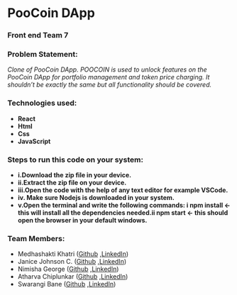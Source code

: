 
# PooCoin DApp

### Front end Team 7

### Problem Statement:
*Clone of PooCoin DApp. POOCOIN is used to unlock features on the PooCoin DApp for portfolio management and token price charging. It shouldn’t be exactly the same but all functionality should be covered.*

### Technologies used: 
- **React** 
- **Html** 
- **Css** 
- **JavaScript** 


### Steps to run this code on your system:
- **i.Download the zip file in your device.**
- **ii.Extract the zip file on your device.**
- **iii.Open the code with the help of any text editor for example VSCode.**
- **iv. Make sure Nodejs is downloaded in your system.**
- **v.Open the terminal and write the following commands:  i npm install <- this will install all the dependencies needed.ii npm start <- this should open the browser in your default windows.**


### Team Members:  
- Medhashakti Khatri ([Github](https://github.com/medhhaa ) ,[LinkedIn]( https://www.linkedin.com/in/medha-khatri-354241200/ ))
- Janice Johnson C. ([Github]( https://github.com/Janice-Johnson07 ) ,[LinkedIn]( https://www.linkedin.com/in/janice-johnson-b09302221/ ))
- Nimisha George ([Github](  https://github.com/NimishaGeorge18 ) ,[LinkedIn]( https://www.linkedin.com/in/nimisha-george-518990195/ ))
- Atharva Chiplunkar ([Github](  https://github.com/AtharvaChiplunkar12  ) ,[LinkedIn]( https://www.linkedin.com/in/atharva-chiplunkar-873b75211 ))
- Swarangi Bane ([Github]( https://github.com/Swara2607 ) ,[LinkedIn]( https://www.linkedin.com/in/swarangi-bane-26s ))










